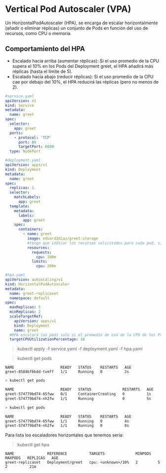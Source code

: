 # Vertical Pod Autoscaler (VPA)

Un HorizontalPodAutoscaler (HPA), se encarga de escalar horizontalmente (añadir o eliminar réplicas) un conjunto de Pods en función del uso de recursos, como CPU o memoria.

## Comportamiento del HPA
* Escalado hacia arriba (aumentar réplicas):
Si el uso promedio de la CPU supera el 10% en los Pods del Deployment greet, el HPA añadirá más réplicas (hasta el límite de 5).
* Escalado hacia abajo (reducir réplicas):
Si el uso promedio de la CPU cae por debajo del 10%, el HPA reducirá las réplicas (pero no menos de 2).

```yaml
#service.yaml
apiVersion: v1
kind: Service
metadata:
  name: greet
spec:
  selector:
    app: greet
  ports:
    - protocol: 'TCP'
      port: 80
      targetPort: 8080
  type: NodePort
```

```yaml
#deployment.yaml
apiVersion: apps/v1
kind: Deployment
metadata:
  name: greet
spec:
  replicas: 1
  selector:
    matchLabels:
      app: greet
  template:
    metadata:
      labels:
        app: greet
    spec:
      containers:
        - name: greet
          image: eduard2diaz/greet:storage
          #tengo que indicar los recursos solicitados para cada pod, sino no funcionara el escalado
          resources:
            requests:
              cpu: 100m
            limits:
              cpu: 200m
```

```yaml
#hpa.yaml
apiVersion: autoscaling/v1
kind: HorizontalPodAutoscaler
metadata:
  name: greet-replicaset
  namespace: default
spec:
  maxReplicas: 5
  minReplicas: 2
  scaleTargetRef:
    apiVersion: apps/v1
    kind: Deployment
    name: greet
  #HPA escalará los pods solo si el promedio de uso de la CPU de los Pods del Deployment greet supera el 10% de la CPU solicitada.
  targetCPUUtilizationPercentage: 10
```

> kubectl apply -f service.yaml -f deployment.yaml -f hpa.yaml

> kubectl get pods
    
    NAME                     READY   STATUS    RESTARTS   AGE
    greet-8584bf6bdd-tvmff   1/1     Running   0          2s

```bash
> kubectl get pods

NAME                     READY   STATUS              RESTARTS   AGE
greet-574779bd74-65fww   0/1     ContainerCreating   0          1s
greet-574779bd74-nh2fw   1/1     Running             0          5s

> kubectl get pods

NAME                     READY   STATUS    RESTARTS   AGE
greet-574779bd74-65fww   1/1     Running   0          4s
greet-574779bd74-nh2fw   1/1     Running   0          8s
```

Para lista los escaladores horizontales que tenemos seria:

> kubectl get hpa
    
    NAME               REFERENCE          TARGETS              MINPODS   MAXPODS   REPLICAS   AGE
    greet-replicaset   Deployment/greet   cpu: <unknown>/10%   2         5         2          21m